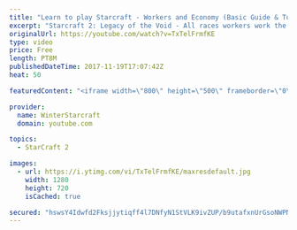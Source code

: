 ```yaml
---
title: "Learn to play Starcraft - Workers and Economy (Basic Guide & Tutorial)"
excerpt: "Starcraft 2: Legacy of the Void - All races workers work the same (mule notwithstanding!)  Wiki on mining: http://wiki.teamliquid.net/starcraft2/Mining_Minerals"
originalUrl: https://youtube.com/watch?v=TxTelFrmfKE
type: video
price: Free
length: PT8M
publishedDateTime: 2017-11-19T17:07:42Z
heat: 50

featuredContent: "<iframe width=\"800\" height=\"500\" frameborder=\"0\" src=\"https://www.youtube.com/embed/TxTelFrmfKE\" allow=\"accelerometer; autoplay; encrypted-media; gyroscope; picture-in-picture\" allowfullscreen></iframe>"

provider:
  name: WinterStarcraft
  domain: youtube.com

topics:
  - StarCraft 2

images:
  - url: https://i.ytimg.com/vi/TxTelFrmfKE/maxresdefault.jpg
    width: 1280
    height: 720
    isCached: true

secured: "hswsY4Idwfd2Fksjjytiqff4l7DNfyN1StVLK9ivZUP/b9utafxnUrGsoNWPNbeW5ShuyZFPmoVWIsB1L5sWNZHjYbb8ANhZmjqomGALmlRll4+j2DQ2iMkPqeAkkWvq2qnh53stGNI9pLTR9RoXVZpBr8lbj7VMIzVaM1u4VFhIF18iZbnGovNf0bdL4C90HInVtGjujFnil9V2bq/toUGZk9rcvcF6l9BtydUI4u7oRmjOsLGoZhPnwhuIjWqBNlTaVCc+1Pkv0KsYdisIQ4ceY1lBI6HdDQxO98LucK7tJgyed1sWGILiG9gB2z9r5YK+7BEu9zdyGCYVwNj+MH4oU3RW3uAPiL67m64F9Pshc3GGze5TYRAQ4sXOC3Am1PNoygBC9+PZShi4OOOrCA7rgoSqE0U3eE6SDnnvDLw=;+AMsFOjda5SfdG0kJLmXPQ=="
---
```


